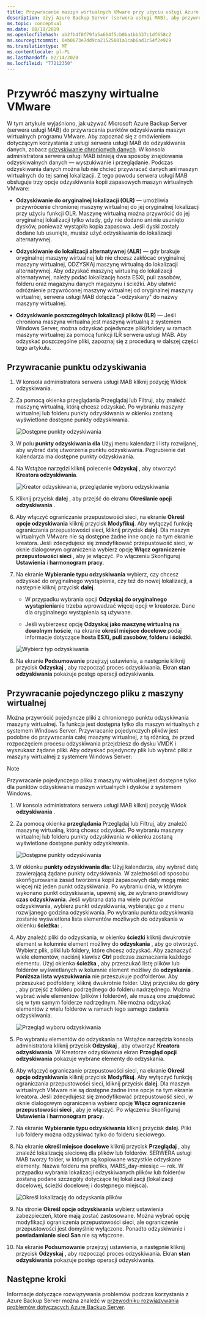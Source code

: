 ```yaml
---
title: Przywracanie maszyn wirtualnych VMware przy użyciu usługi Azure Backup Server
description: Użyj Azure Backup Server (serwera usługi MAB), aby przywrócić maszyny wirtualne programu VMware działające na serwerze VMware vCenter/ESXi.
ms.topic: conceptual
ms.date: 08/18/2019
ms.openlocfilehash: ab2fb4f8f79fa5a664f5cb0ba1bb537c1df658c2
ms.sourcegitcommit: 0eb0673e7dd9ca21525001a1cab6ad1c54f2e929
ms.translationtype: MT
ms.contentlocale: pl-PL
ms.lasthandoff: 02/14/2020
ms.locfileid: "77212350"
---
```

# <a name="restore-vmware-virtual-machines"></a>Przywróć maszyny wirtualne VMware

W tym artykule wyjaśniono, jak używać Microsoft Azure Backup Server (serwera usługi MAB) do przywracania punktów odzyskiwania maszyn wirtualnych programu VMware. Aby zapoznać się z omówieniem dotyczącym korzystania z usługi serwera usługi MAB do odzyskiwania danych, zobacz [odzyskiwanie chronionych danych](https://docs.microsoft.com/azure/backup/backup-azure-alternate-dpm-server). W konsola administratora serwera usługi MAB istnieją dwa sposoby znajdowania odzyskiwalnych danych — wyszukiwanie i przeglądanie. Podczas odzyskiwania danych można lub nie chcieć przywracać danych ani maszyn wirtualnych do tej samej lokalizacji. Z tego powodu serwera usługi MAB obsługuje trzy opcje odzyskiwania kopii zapasowych maszyn wirtualnych VMware:

* **Odzyskiwanie do oryginalnej lokalizacji (OLR)** — umożliwia przywrócenie chronionej maszyny wirtualnej do jej oryginalnej lokalizacji przy użyciu funkcji OLR. Maszynę wirtualną można przywrócić do jej oryginalnej lokalizacji tylko wtedy, gdy nie dodano ani nie usunięto dysków, ponieważ wystąpiła kopia zapasowa. Jeśli dyski zostały dodane lub usunięte, musisz użyć odzyskiwania do lokalizacji alternatywnej.

* **Odzyskiwanie do lokalizacji alternatywnej (ALR)** — gdy brakuje oryginalnej maszyny wirtualnej lub nie chcesz zakłócać oryginalnej maszyny wirtualnej, ODZYSKAj maszynę wirtualną do lokalizacji alternatywnej. Aby odzyskać maszynę wirtualną do lokalizacji alternatywnej, należy podać lokalizację hosta ESXi, puli zasobów, folderu oraz magazynu danych magazynu i ścieżki. Aby ułatwić odróżnienie przywróconej maszyny wirtualnej od oryginalnej maszyny wirtualnej, serwera usługi MAB dołącza "-odzyskany" do nazwy maszyny wirtualnej.

* **Odzyskiwanie poszczególnych lokalizacji plików (ILR)** — Jeśli chroniona maszyna wirtualna jest maszyną wirtualną z systemem Windows Server, można odzyskać pojedyncze pliki/foldery w ramach maszyny wirtualnej za pomocą funkcji ILR serwera usługi MAB. Aby odzyskać poszczególne pliki, zapoznaj się z procedurą w dalszej części tego artykułu.

## <a name="restore-a-recovery-point"></a>Przywracanie punktu odzyskiwania

1. W konsola administratora serwera usługi MAB kliknij pozycję Widok odzyskiwania.

2. Za pomocą okienka przeglądania Przeglądaj lub Filtruj, aby znaleźć maszynę wirtualną, którą chcesz odzyskać. Po wybraniu maszyny wirtualnej lub folderu punkty odzyskiwania w okienku zostaną wyświetlone dostępne punkty odzyskiwania.

    ![Dostępne punkty odzyskiwania](./media/restore-azure-backup-server-vmware/recovery-points.png)

3. W polu **punkty odzyskiwania dla** Użyj menu kalendarz i listy rozwijanej, aby wybrać datę utworzenia punktu odzyskiwania. Pogrubienie dat kalendarza ma dostępne punkty odzyskiwania.

4. Na Wstążce narzędzi kliknij polecenie **Odzyskaj** , aby otworzyć **Kreatora odzyskiwania**.

    ![Kreator odzyskiwania, przeglądanie wyboru odzyskiwania](./media/restore-azure-backup-server-vmware/recovery-wizard.png)

5. Kliknij przycisk **dalej** , aby przejść do ekranu **Określanie opcji odzyskiwania** .

6. Aby włączyć ograniczanie przepustowości sieci, na ekranie **Określ opcje odzyskiwania** kliknij przycisk **Modyfikuj**. Aby wyłączyć funkcję ograniczania przepustowości sieci, kliknij przycisk **dalej**. Dla maszyn wirtualnych VMware nie są dostępne żadne inne opcje na tym ekranie kreatora. Jeśli zdecydujesz się zmodyfikować przepustowość sieci, w oknie dialogowym ograniczenia wybierz opcję **Włącz ograniczenie przepustowości sieci** , aby je włączyć. Po włączeniu Skonfiguruj **Ustawienia** i **harmonogram pracy**.

7. Na ekranie **Wybieranie typu odzyskiwania** wybierz, czy chcesz odzyskać do oryginalnego wystąpienia, czy też do nowej lokalizacji, a następnie kliknij przycisk **dalej**.

     * W przypadku wybrania opcji **Odzyskaj do oryginalnego wystąpienia**nie trzeba wprowadzać więcej opcji w kreatorze. Dane dla oryginalnego wystąpienia są używane.

     * Jeśli wybierzesz opcję **Odzyskaj jako maszynę wirtualną na dowolnym hoście**, na ekranie **określ miejsce docelowe** podaj informacje dotyczące **hosta ESXi, puli zasobów, folderu** i **ścieżki**.

      ![Wybierz typ odzyskiwania](./media/restore-azure-backup-server-vmware/recovery-type.png)

8. Na ekranie **Podsumowanie** przejrzyj ustawienia, a następnie kliknij przycisk **Odzyskaj** , aby rozpocząć proces odzyskiwania. Ekran **stan odzyskiwania** pokazuje postęp operacji odzyskiwania.

## <a name="restore-an-individual-file-from-a-vm"></a>Przywracanie pojedynczego pliku z maszyny wirtualnej

Można przywrócić pojedyncze pliki z chronionego punktu odzyskiwania maszyny wirtualnej. Ta funkcja jest dostępna tylko dla maszyn wirtualnych z systemem Windows Server. Przywracanie pojedynczych plików jest podobne do przywracania całej maszyny wirtualnej, z tą różnicą, że przed rozpoczęciem procesu odzyskiwania przejdziesz do dysku VMDK i wyszukasz żądane pliki. Aby odzyskać pojedynczy plik lub wybrać pliki z maszyny wirtualnej z systemem Windows Server:

>[!NOTE]
>Przywracanie pojedynczego pliku z maszyny wirtualnej jest dostępne tylko dla punktów odzyskiwania maszyn wirtualnych i dysków z systemem Windows.

1. W konsola administratora serwera usługi MAB kliknij pozycję Widok **odzyskiwania** .

2. Za pomocą okienka **przeglądania** Przeglądaj lub Filtruj, aby znaleźć maszynę wirtualną, którą chcesz odzyskać. Po wybraniu maszyny wirtualnej lub folderu punkty odzyskiwania w okienku zostaną wyświetlone dostępne punkty odzyskiwania.

    ![Dostępne punkty odzyskiwania](./media/restore-azure-backup-server-vmware/vmware-rp-disk.png)

3. W okienku **punkty odzyskiwania dla:** Użyj kalendarza, aby wybrać datę zawierającą żądane punkty odzyskiwania. W zależności od sposobu skonfigurowania zasad tworzenia kopii zapasowych daty mogą mieć więcej niż jeden punkt odzyskiwania. Po wybraniu dnia, w którym wykonano punkt odzyskiwania, upewnij się, że wybrano prawidłowy **czas odzyskiwania**. Jeśli wybrana data ma wiele punktów odzyskiwania, wybierz punkt odzyskiwania, wybierając go z menu rozwijanego godzina odzyskiwania. Po wybraniu punktu odzyskiwania zostanie wyświetlona lista elementów możliwych do odzyskania w okienku **ścieżka:** .

4. Aby znaleźć pliki do odzyskania, w okienku **ścieżki** kliknij dwukrotnie element w kolumnie element możliwy do **odzyskania** , aby go otworzyć. Wybierz plik, pliki lub foldery, które chcesz odzyskać. Aby zaznaczyć wiele elementów, naciśnij klawisz **Ctrl** podczas zaznaczania każdego elementu. Użyj okienka **ścieżka** , aby przeszukać listę plików lub folderów wyświetlanych w kolumnie element możliwy do **odzyskania** . **Poniższa lista wyszukiwania** nie przeszukuje podfolderów. Aby przeszukać podfoldery, kliknij dwukrotnie folder. Użyj przycisku do **góry** , aby przejść z folderu podrzędnego do folderu nadrzędnego. Można wybrać wiele elementów (plików i folderów), ale muszą one znajdować się w tym samym folderze nadrzędnym. Nie można odzyskać elementów z wielu folderów w ramach tego samego zadania odzyskiwania.

    ![Przegląd wyboru odzyskiwania](./media/restore-azure-backup-server-vmware/vmware-rp-disk-ilr-2.png)

5. Po wybraniu elementów do odzyskania na Wstążce narzędzia konsola administratora kliknij przycisk **Odzyskaj** , aby otworzyć **Kreatora odzyskiwania**. W Kreatorze odzyskiwania ekran **Przegląd opcji odzyskiwania** pokazuje wybrane elementy do odzyskania.

6. Aby włączyć ograniczanie przepustowości sieci, na ekranie **Określ opcje odzyskiwania** kliknij przycisk **Modyfikuj**. Aby wyłączyć funkcję ograniczania przepustowości sieci, kliknij przycisk **dalej**. Dla maszyn wirtualnych VMware nie są dostępne żadne inne opcje na tym ekranie kreatora. Jeśli zdecydujesz się zmodyfikować przepustowość sieci, w oknie dialogowym ograniczenia wybierz opcję **Włącz ograniczenie przepustowości sieci** , aby je włączyć. Po włączeniu Skonfiguruj **Ustawienia** i **harmonogram pracy**.
7. Na ekranie **Wybieranie typu odzyskiwania** kliknij przycisk **dalej**. Pliki lub foldery można odzyskiwać tylko do folderu sieciowego.
8. Na ekranie **określ miejsce docelowe** kliknij przycisk **Przeglądaj** , aby znaleźć lokalizację sieciową dla plików lub folderów. SERWERA usługi MAB tworzy folder, w którym są kopiowane wszystkie odzyskane elementy. Nazwa folderu ma prefiks, MABS_day-miesiąc — rok. W przypadku wybrania lokalizacji odzyskiwanych plików lub folderów zostaną podane szczegóły dotyczące tej lokalizacji (lokalizacji docelowej, ścieżki docelowej i dostępnego miejsca).

    ![Określ lokalizację do odzyskania plików](./media/restore-azure-backup-server-vmware/specify-destination.png)

9. Na stronie **Określ opcje odzyskiwania** wybierz ustawienia zabezpieczeń, które mają zostać zastosowane. Można wybrać opcję modyfikacji ograniczenia przepustowości sieci, ale ograniczenie przepustowości jest domyślnie wyłączone. Ponadto odzyskiwanie i **powiadamianie** **sieci San** nie są włączone.
10. Na ekranie **Podsumowanie** przejrzyj ustawienia, a następnie kliknij przycisk **Odzyskaj** , aby rozpocząć proces odzyskiwania. Ekran **stan odzyskiwania** pokazuje postęp operacji odzyskiwania.

## <a name="next-steps"></a>Następne kroki

Informacje dotyczące rozwiązywania problemów podczas korzystania z Azure Backup Server można znaleźć w [przewodniku rozwiązywania problemów dotyczących Azure Backup Server](./backup-azure-mabs-troubleshoot.md).
